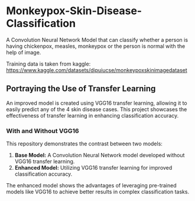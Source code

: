 # Monkeypox-Skin-Disease-Classification
A Convolution Neural Network Model that can classify whether a person is having chickenpox, measles, monkeypox or the person is normal with the help of image.

Training data is taken from kaggle:  https://www.kaggle.com/datasets/dipuiucse/monkeypoxskinimagedataset

## Portraying the Use of Transfer Learning
An improved model is created using VGG16 transfer learning, allowing it to easily predict any of the 4 skin disease cases. This project showcases the effectiveness of transfer learning in enhancing classification accuracy.

### With and Without VGG16
This repository demonstrates the contrast between two models:

1. **Base Model:** A Convolution Neural Network model developed without VGG16 transfer learning.
2. **Enhanced Model:** Utilizing VGG16 transfer learning for improved classification accuracy.

The enhanced model shows the advantages of leveraging pre-trained models like VGG16 to achieve better results in complex classification tasks.


